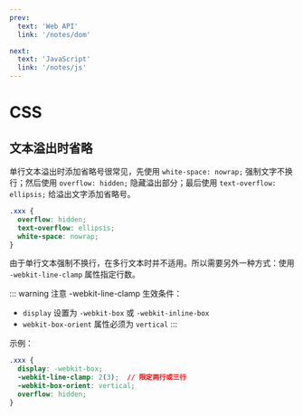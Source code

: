 ```yaml
---
prev:
  text: 'Web API'
  link: '/notes/dom'

next:
  text: 'JavaScript'
  link: '/notes/js'
---
```


# CSS


## 文本溢出时省略

单行文本溢出时添加省略号很常见，先使用 `white-space: nowrap;` 强制文字不换行；然后使用 `overflow: hidden;` 隐藏溢出部分；最后使用 `text-overflow: ellipsis;` 给溢出文字添加省略号。

```css
.xxx {
  overflow: hidden;
  text-overflow: ellipsis;
  white-space: nowrap;
}
```

由于单行文本强制不换行，在多行文本时并不适用。所以需要另外一种方式：使用 `-webkit-line-clamp` 属性指定行数。

::: warning 注意
-webkit-line-clamp 生效条件：
- `display` 设置为 `-webkit-box` 或 `-webkit-inline-box`
- `webkit-box-orient` 属性必须为 `vertical`
:::

示例：

```css
.xxx {
  display: -webkit-box;
  -webkit-line-clamp: 2(3);  // 限定两行或三行
  -webkit-box-orient: vertical;
  overflow: hidden;
}
```